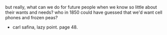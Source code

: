 but really, what can we do for future people when we know so little about their wants and needs? who in 1850 could have guessed that we'd want cell phones and frozen peas?

- carl safina, lazy point. page 48.
